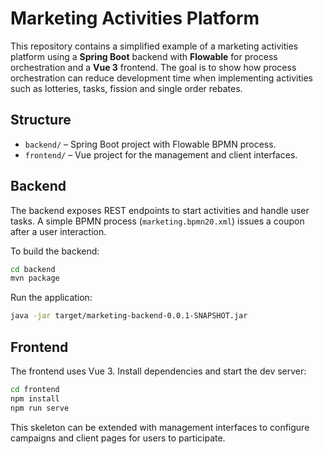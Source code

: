 # Marketing Activities Platform

This repository contains a simplified example of a marketing activities platform using a **Spring Boot** backend with **Flowable** for process orchestration and a **Vue 3** frontend. The goal is to show how process orchestration can reduce development time when implementing activities such as lotteries, tasks, fission and single order rebates.

## Structure

- `backend/` – Spring Boot project with Flowable BPMN process.
- `frontend/` – Vue project for the management and client interfaces.

## Backend

The backend exposes REST endpoints to start activities and handle user tasks. A simple BPMN process (`marketing.bpmn20.xml`) issues a coupon after a user interaction.

To build the backend:

```bash
cd backend
mvn package
```

Run the application:

```bash
java -jar target/marketing-backend-0.0.1-SNAPSHOT.jar
```

## Frontend

The frontend uses Vue 3. Install dependencies and start the dev server:

```bash
cd frontend
npm install
npm run serve
```

This skeleton can be extended with management interfaces to configure campaigns and client pages for users to participate.
